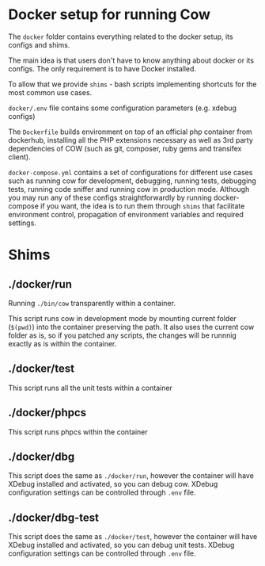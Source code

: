 # Docker setup for running Cow

The `docker` folder contains everything related to the docker setup, its configs and shims.

The main idea is that users don't have to know anything about docker or its configs.
The only requirement is to have Docker installed.

To allow that we provide `shims` - bash scripts implementing shortcuts for the most common use cases.

`docker/.env` file contains some configuration parameters (e.g. xdebug configs)

The `Dockerfile` builds environment on top of an official php container from dockerhub,
installing all the PHP extensions necessary as well as 3rd party dependencies of COW
(such as git, composer, ruby gems and transifex client).

`docker-compose.yml` contains a set of configurations for different use cases such as running cow for development, debugging, running tests, debugging tests, running code sniffer and running cow in production mode.
Although you may run any of these configs straightforwardly by running docker-compose if you want, the idea is to run them
through `shims` that facilitate environment control, propagation of environment variables and required settings.


# Shims

## ./docker/run

Running `./bin/cow` transparently within a container.

This script runs cow in development mode by mounting current folder (`$(pwd)`) into the container preserving the path.
It also uses the current cow folder as is, so if you patched any scripts, the changes will be runnnig exactly as is within the container.

## ./docker/test

This script runs all the unit tests within a container

## ./docker/phpcs

This script runs phpcs within the container

## ./docker/dbg

This script does the same as `./docker/run`, however the container will have XDebug installed and activated, so you can
debug cow. XDebug configuration settings can be controlled through `.env` file.

## ./docker/dbg-test

This script does the same as `./docker/test`, however the container will have XDebug installed and activated, so you can
debug unit tests. XDebug configuration settings can be controlled through `.env` file.
